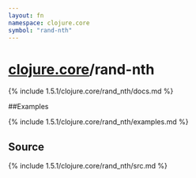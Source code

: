 ```yaml
---
layout: fn
namespace: clojure.core
symbol: "rand-nth"
---
```


# [clojure.core](../)/rand-nth

{% include 1.5.1/clojure.core/rand_nth/docs.md %}

##Examples

{% include 1.5.1/clojure.core/rand_nth/examples.md %}
## Source
{% include 1.5.1/clojure.core/rand_nth/src.md %}

